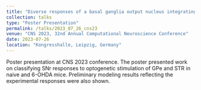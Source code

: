 ```yaml
---
title: "Diverse responses of a basal ganglia output nucleus integrating multiple input streams in control and dopamine-depleted conditions"
collection: talks
type: "Poster Presentation"
permalink: /talks/2023_07_26_cns23
venue: "CNS 2023, 32nd Annual Computational Neuroscience Conference"
date: 2023-07-26
location: "Kongresshalle, Leipzig, Germany"
---
```


Poster presentation at CNS 2023 conference. The poster presented work on classifying SNr responses to optogenetic stimulation of GPe and STR in naive and 6-OHDA mice. Preliminary modeling results reflecting the experimental responses were also shown.
